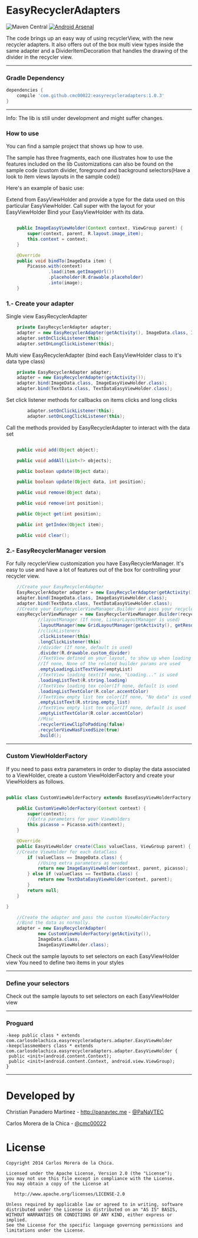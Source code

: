 # EasyRecyclerAdapters

![Maven Central](https://img.shields.io/maven-central/v/com.github.cmc00022/easyrecycleradapters.svg)
[![Android Arsenal](https://img.shields.io/badge/Android%20Arsenal-EasyRecyclerAdapters-brightgreen.svg?style=flat)](https://android-arsenal.com/details/1/1417)

The code brings up an easy way of using recyclerView, with the new recycler adapters. It also offers out of the box multi view types inside the same adapter and a DividerItemDecoration that handles the drawing of the divider in the recycler view.

---

### Gradle Dependency

```Groovy
dependencies {
    compile 'com.github.cmc00022:easyrecycleradapters:1.0.3'
}
```

---

Info: The lib is still under development and might suffer changes.

### How to use

You can find a sample project that shows up how to use.

The sample has three fragments, each one illustrates how to use the features included on the lib
Customizations can also be found on the sample code (custom divider, foreground and background selectors(Have a look to item views layouts in the sample code))

Here's an example of basic use:

Extend from EasyViewHolder and provide a type for the data used on this particular EasyViewHolder.
Call super with the layout for your EasyViewHolder
Bind your EasyViewHolder with its data.

```java

    public ImageEasyViewHolder(Context context, ViewGroup parent) {
        super(context, parent, R.layout.image_item);
        this.context = context;
    }

    @Override
    public void bindTo(ImageData item) {
        Picasso.with(context)
                .load(item.getImageUrl())
                .placeholder(R.drawable.placeholder)
                .into(image);
    }
```

### 1.- Create your adapter

Single view EasyRecyclerAdapter

```java
    private EasyRecyclerAdapter adapter;
    adapter = new EasyRecyclerAdapter(getActivity(), ImageData.class, ImageEasyViewHolder.class);
    adapter.setOnClickListener(this);
    adapter.setOnLongClickListener(this);
```

Multi view EasyRecyclerAdapter (bind each EasyViewHolder class to it's data type class)

```java
    private EasyRecyclerAdapter adapter;
    adapter = new EasyRecyclerAdapter(getActivity());
    adapter.bind(ImageData.class, ImageEasyViewHolder.class);
    adapter.bind(TextData.class, TextDataEasyViewHolder.class);

```

Set click listener methods for callbacks on items clicks and long clicks

```java
        adapter.setOnClickListener(this);
        adapter.setOnLongClickListener(this);
```

Call the methods provided by EasyRecyclerAdapter to interact with the data set

```java

    public void add(Object object);

    public void addAll(List<?> objects);

    public boolean update(Object data);

    public boolean update(Object data, int position);

    public void remove(Object data);

    public void remove(int position);

    public Object get(int position);

    public int getIndex(Object item);

    public void clear();

```

### 2.- EasyRecyclerManager version

For fully recyclerView customization you have EasyRecyclerManager. It's easy to use and have a lot of features out of the box for controlling your recycler view.

```java
    //Create your EasyRecyclerAdapter
    EasyRecyclerAdapter adapter = new EasyRecyclerAdapter(getActivity());
    adapter.bind(ImageData.class, ImageEasyViewHolder.class);
    adapter.bind(TextData.class, TextDataEasyViewHolder.class);
    //Create your EasyRecyclerViewManager.Builder and pass your recyclerView and your EasyRecyclerAdapter
    easyRecyclerViewManager = new EasyRecyclerViewManager.Builder(recyclerView, adapter)
            //layoutManager (If none, LinearLayoutManager is used)
            .layoutManager(new GridLayoutManager(getActivity(), getResources().getInteger(R.integer.grid_columns)))
            //clickListeners
            .clickListener(this)
            .longClickListener(this)
            //divider (If none, default is used)
            .divider(R.drawable.custom_divider)
            //TextView defined on your layout, to show up when loading your data or the recyclerView has not data
            //If none, None of the related builder params are used
            .emptyLoadingListTextView(emptyList)
            //TextView loading text(If none, "Loading..." is used
            .loadingListText(R.string.loading)
            //TextView loading tex color(If none, default is used
            .loadingListTextColor(R.color.accentColor)
            //TextView empty list tex color(If none, "No data" is used
            .emptyListText(R.string.empty_list)
            //TextView empty list tex color(If none, default is used
            .emptyListTextColor(R.color.accentColor)
            //Misc
            .recyclerViewClipToPadding(false)
            .recyclerViewHasFixedSize(true)
            .build();
```
---

### Custom ViewHolderFactory

If you need to pass extra parameters in order to display the data associated to a ViewHolder,
create a custom ViewHolderFactory and create your ViewHolders as follows.

```java

public class CustomViewHolderFactory extends BaseEasyViewHolderFactory {

    public CustomViewHolderFactory(Context context) {
        super(context);
        //Extra parameters for your ViewHolders
        this.picasso = Picasso.with(context);
    }

    @Override
    public EasyViewHolder create(Class valueClass, ViewGroup parent) {
    //Create ViewHolder for each dataClass
        if (valueClass == ImageData.class) {
            //Using extra parameters as needed
            return new ImageEasyViewHolder(context, parent, picasso);
        } else if (valueClass == TextData.class) {
            return new TextDataEasyViewHolder(context, parent);
        }
        return null;
    }

}

    //Create the adapter and pass the custom ViewHolderFactory
    //Bind the data as normally.
    adapter = new EasyRecyclerAdapter(
            new CustomViewHolderFactory(getActivity()),
            ImageData.class,
            ImageEasyViewHolder.class);

```


Check out the sample layouts to set selectors on each EasyViewHolder view
You need to define two items in your styles

---

### Define your selectors

Check out the sample layouts to set selectors on each EasyViewHolder view

---

### Proguard

```
-keep public class * extends com.carlosdelachica.easyrecycleradapters.adapter.EasyViewHolder
-keepclassmembers class * extends com.carlosdelachica.easyrecycleradapters.adapter.EasyViewHolder {
 public <init>(android.content.Context);
 public <init>(android.content.Context, android.view.ViewGroup);
}
```

---

Developed by
=======

Christian Panadero Martinez - <a href="http://panavtec.me">http://panavtec.me</a> - <a href="https://github.com/PaNaVTEC">@PaNaVTEC</a>

Carlos Morera de la Chica - <a href="https://github.com/cmc00022">@cmc00022</a>

License
=======

    Copyright 2014 Carlos Morera de la Chica.

    Licensed under the Apache License, Version 2.0 (the "License");
    you may not use this file except in compliance with the License.
    You may obtain a copy of the License at

       http://www.apache.org/licenses/LICENSE-2.0

    Unless required by applicable law or agreed to in writing, software
    distributed under the License is distributed on an "AS IS" BASIS,
    WITHOUT WARRANTIES OR CONDITIONS OF ANY KIND, either express or implied.
    See the License for the specific language governing permissions and
    limitations under the License.
